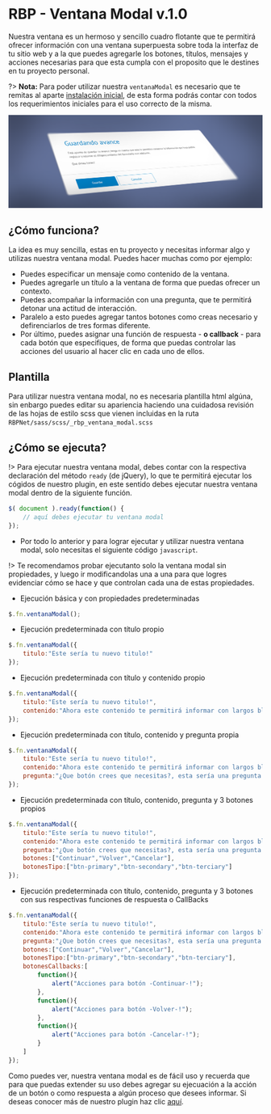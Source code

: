 # RBP - Ventana Modal v.1.0 

Nuestra ventana es un hermoso y sencillo cuadro flotante que te permitirá ofrecer información con una ventana superpuesta sobre toda la interfaz de tu sitio web y a la que puedes agregarle los botones, títulos, mensajes y acciones necesarias para que esta cumpla con el proposito que le destines en tu proyecto personal.

?> <b>Nota:</b> Para poder utilizar nuestra <code>ventanaModal</code> es necesario que te remitas al aparte [instalación inicial](primeros_pasos.md), de esta forma podrás contar con todos los requerimientos iniciales para el uso correcto de la misma.

<img src="_media/rbp-ventana-modal-banner.png"/>

## ¿Cómo funciona?

La idea es muy sencilla, estas en tu proyecto y necesitas informar algo y utilizas nuestra ventana modal. Puedes hacer muchas como por ejemplo:

- Puedes especificar un mensaje como contenido de la ventana.
- Puedes agregarle un título a la ventana de forma que puedas ofrecer un contexto.
- Puedes acompañar la información con una pregunta, que te permitirá detonar una actitud de interacción.
- Paralelo a esto puedes agregar tantos botones como creas necesario y defirenciarlos de tres formas diferente.
- Por último, puedes asignar una función de respuesta - <b>o callback</b> - para cada botón que especifiques, de forma que puedas controlar las acciones del usuario al hacer clic en cada uno de ellos.

## Plantilla

Para utilizar nuestra ventana modal, no es necesaria plantilla html algúna, sin enbargo puedes editar su apariencia haciendo una cuidadosa revisión de las hojas de estilo <ocde>scss</code> que vienen incluidas en la ruta <code>RBPNet/sass/scss/_rbp_ventana_modal.scss</code>

## ¿Cómo se ejecuta?

!> Para ejecutar nuestra ventana modal, debes contar con la respectiva declaración del método <code>ready</code> (de jQuery), lo que te permitirá ejecutar los cógidos de nuestro plugin, en este sentido debes ejecutar nuestra ventana modal dentro de la siguiente función.

````js
$( document ).ready(function() {
    // aquí debes ejecutar tu ventana modal
});
````

- Por todo lo anterior y para lograr ejecutar y utilizar nuestra ventana modal, solo necesitas el siguiente código <code>javascript</code>.

!> Te recomendamos probar ejecutanto solo la ventana modal sin propiedades, y luego ir modificandolas una a una para que logres evidenciar cómo se hace y que controlan cada una de estas propiedades.

- Ejecución básica y con propiedades predeterminadas

````js
$.fn.ventanaModal();
````

- Ejecución predeterminada con título propio

````js
$.fn.ventanaModal({
    titulo:"Este sería tu nuevo titulo!"
});
````

- Ejecución predeterminada con título y contenido propio

````js
$.fn.ventanaModal({
    titulo:"Este sería tu nuevo titulo!",
    contenido:"Ahora este contenido te permitirá informar con largos bloques de texto."
});
````

- Ejecución predeterminada con título, contenido y pregunta propia

````js
$.fn.ventanaModal({
    titulo:"Este sería tu nuevo titulo!",
    contenido:"Ahora este contenido te permitirá informar con largos bloques de texto.",
    pregunta:"¿Que botón crees que necesitas?, esta sería una pregunta interesante e invita a tus usuarios a identificar el botón que deben presionar."
});
````

- Ejecución predeterminada con título, contenido, pregunta y 3 botones propios

````js
$.fn.ventanaModal({
    titulo:"Este sería tu nuevo titulo!",
    contenido:"Ahora este contenido te permitirá informar con largos bloques de texto.",
    pregunta:"¿Que botón crees que necesitas?, esta sería una pregunta interesante e invita a tus usuarios a identificar el botón que deben presionar.",
    botones:["Continuar","Volver","Cancelar"],
    botonesTipo:["btn-primary","btn-secondary","btn-terciary"]
});
````

- Ejecución predeterminada con título, contenido, pregunta y 3 botones con sus respectivas funciones de respuesta o CallBacks

````js
$.fn.ventanaModal({
    titulo:"Este sería tu nuevo titulo!",
    contenido:"Ahora este contenido te permitirá informar con largos bloques de texto.",
    pregunta:"¿Que botón crees que necesitas?, esta sería una pregunta interesante e invita a tus usuarios a identificar el botón que deben presionar.",
    botones:["Continuar","Volver","Cancelar"],
    botonesTipo:["btn-primary","btn-secondary","btn-terciary"],
    botonesCallbacks:[
        function(){
            alert("Acciones para botón -Continuar-!");
        },
        function(){
            alert("Acciones para botón -Volver-!");
        },
        function(){
            alert("Acciones para botón -Cancelar-!");
        }
    ]
});
````

Como puedes ver, nuestra ventana modal es de fácil uso y recuerda que para que puedas extender su uso debes agregar su ejecuación a la acción de un botón o como respuesta a algún proceso que desees informar. Si deseas conocer más de nuestro plugin haz clic [aquí](README.md).
